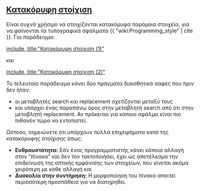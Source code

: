 ## [Κατακόρυφη στοίχιση](#alignment)

Είναι συχνά χρήσιμο να στοιχίζονται κατακόρυφα παρόμοια στοιχεία, για να φαίνονται
τα τυπογραφικά σφάλματα {{ "wiki:Programming_style" | cite }}. Για παράδειγμα:



[include, title:"Κατακόρυφη στοίχιση (1)"](../../code_examples/alignment_1.cpp)

και

[include, title:"Κατακόρυφη στοίχιση (2)"](../../code_examples/alignment_2.cpp)

Το τελευταίο παράδειγμα κάνει δύο πράγματα διαισθητικά σαφές που πριν δεν ήταν:

* οι μεταβλητές search και replacement σχετίζονται μεταξύ τους
* και υπάρχει ένας παραπάνω όρος στην μεταβλητή search από ότι στην μεταβλητή
replacement. Αν πρόκειται για κάποιο σφάλμα είναι πιο πιθανόν τώρα να εντοπιστεί.

Ωστόσο, σημειώνετε ότι υπάρχουν πολλά επιχειρήματα κατά της κατακόρυφης 
στοίχισης όπως:

* **Ευθραυστότητα:** Εάν ένας προγραμματιστής κάνει κάποια αλλαγή στον "πίνακα" 
και δεν τον τακτοποιήσει, έχει ως αποτέλεσμα την επιδείνωση της οπτικής εμφάνισης
των στοιχείων, που γίνεται ακόμα χειρότερη με κάθε αλλαγή και
* **Δυσκολία στην συντήρηση:** Η μορφοποίηση του πίνακα απαιτεί περισσότερη
προσπάθεια για να διατηρηθεί.
